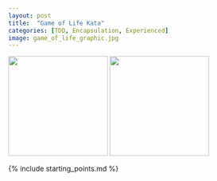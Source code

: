 ```yaml
---
layout: post
title:  "Game of Life Kata"
categories: [TDD, Encapsulation, Experienced]
image: game_of_life_graphic.jpg
---
```


<img style="height: 200px" src="{{ site.github.url }}/images/game_of_life_graphic.jpg">

<img style="height: 200px" src="{{ site.github.url }}/images/game_of_life_text.jpg">

{% include starting_points.md %}
